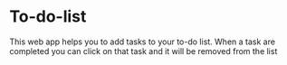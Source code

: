 # To-do-list
This web app helps you to add tasks to your to-do list. When a task are completed you can click on that task and it will be removed from the list
